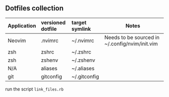 ## Dotfiles collection

|Application	|versioned dotfile	|target symlink		|Notes	|
|---------------|:----------------------|:----------------------|-------|
|Neovim		|.nvimrc		|~/.nvimrc		|Needs to be sourced in ~/.config/nvim/init.vim	|
|zsh		|zshrc			|~/.zshrc		||
|zsh		|zshenv			|~/.zshenv		||
|N/A		|aliases		|~/.aliases		||
|git		|gitconfig		|~/.gitconfig		||

run the script `link_files.rb`
